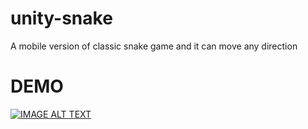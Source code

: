 # unity-snake
A mobile version of classic snake game and it can move any direction

# DEMO  
[![IMAGE ALT TEXT](http://img.youtube.com/vi/GtlcOowVptU/0.jpg)](https://www.youtube.com/watch?v=GtlcOowVptU "Unity Snake Game")
